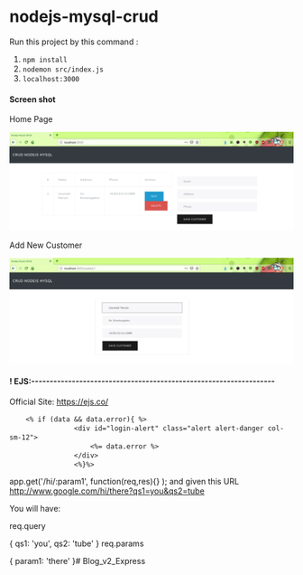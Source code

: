 # nodejs-mysql-crud

Run this project by this command :

1. `npm install`
2. `nodemon src/index.js`
3. `localhost:3000`

#### Screen shot

Home Page

![Home Page](img/home.png "Home Page")

Add New Customer

![Add New Customer](img/add.png "Add New Customer")

#### ! EJS:------------------------------------------------------------------

Official Site: https://ejs.co/

        <% if (data && data.error){ %>
                    <div id="login-alert" class="alert alert-danger col-sm-12">
                        <%= data.error %>
                    </div>
                    <%}%>


<!-- 

    <% if(imgs.length > 0){ %>
        <% imgs.forEach(function(img) { %>
            <img src="uploads/<%=user.username%>/screenshots/<%= img %>">
        <% }); %>
    <% } else{ %>  
        <p>no photos uploaded</p>
    <% } %>

 -->


 app.get('/hi/:param1', function(req,res){} );
and given this URL  http://www.google.com/hi/there?qs1=you&qs2=tube

You will have:

req.query

{
  qs1: 'you',
  qs2: 'tube'
}
req.params

{
  param1: 'there'
}# Blog_v2_Express
